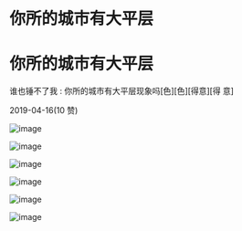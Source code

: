 # 你所的城市有大平层

# 你所的城市有大平层

谁也锤不了我 : 你所的城市有大平层现象吗[色][色][得意][得 意]

2019-04-16(10 赞)

![image](img/Image_0149.png)

![image](img/Image_0159.png)

![image](img/Image_0169.png)

![image](img/Image_0179.png)

![image](img/Image_0188.png)

![image](img/Image_0198.png)